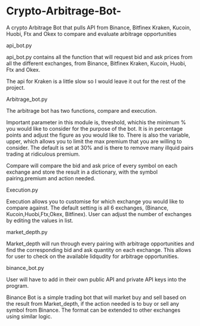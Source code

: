 # Crypto-Arbitrage-Bot-
A crypto Arbitrage Bot that pulls API from Binance, Bitfinex Kraken, Kucoin, Huobi, Ftx and Okex to compare and evaluate arbitrage opportunities 

api_bot.py

api_bot.py contains all the function that will request bid and ask prices from all the different exchanges, from Binance, Bitfinex Kraken, Kucoin, Huobi, Ftx and Okex. 

The api for Kraken is a little slow so I would leave it out for the rest of the project.

Arbitrage_bot.py

The arbitrage bot has two functions, compare and execution.

Important parameter in this module is, threshold, whichis the minimum % you would like to consider for the purpose of the bot. It is in percentage points and adjust the figure as you would like to. There is also the variable, upper, which allows you to limit the max premium that you are willing to consider. The default is set at 30% and is there to
remove many illquid pairs trading at ridiculous premium.

Compare will compare the bid and ask price of every symbol on each exchange and store the result in a dictionary, with the symbol pairing,premium and action needed. 

Execution.py

Execution allows you to customise for which exchange you would like to compare against. The default setting is all 6 exchanges, 
(Binance, Kucoin,Huobi,Ftx,Okex, Bitfinex). User can adjust the number of exchanges by editing the values in list. 

market_depth.py

Market_depth will run through every pairing with arbitrage opportunities and find the corresponding bid and ask quantity on each exchange. 
This allows for user to check on the available lidqudity for arbitrage opportunities.

binance_bot.py

User will have to add in their own public API and private API keys into the program. 

Binance Bot is a simple trading bot that will market buy and sell based on the result from Market_depth, if the action needed is to buy or sell
any symbol from Binance. The format can be extended to other exchanges using similar logic. 
